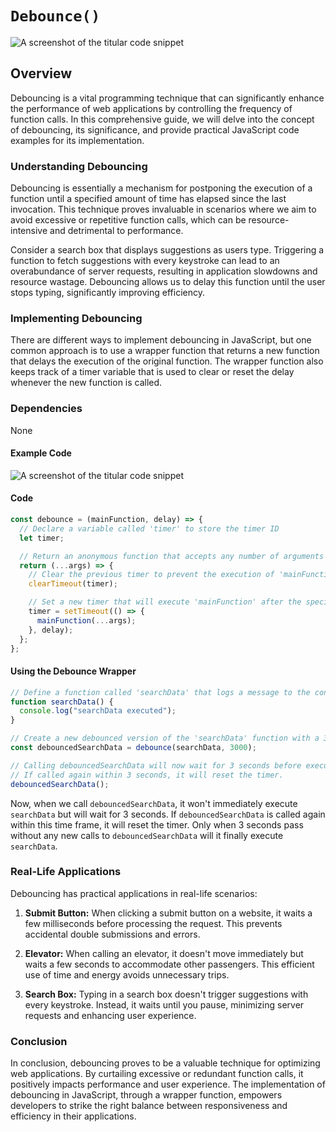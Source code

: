 # `Debounce()`

![A screenshot of the titular code snippet](../snapshots/debounce.png)

## Overview

Debouncing is a vital programming technique that can significantly enhance the performance of web applications by controlling the frequency of function calls. In this comprehensive guide, we will delve into the concept of debouncing, its significance, and provide practical JavaScript code examples for its implementation.

### Understanding Debouncing

Debouncing is essentially a mechanism for postponing the execution of a function until a specified amount of time has elapsed since the last invocation. This technique proves invaluable in scenarios where we aim to avoid excessive or repetitive function calls, which can be resource-intensive and detrimental to performance.

Consider a search box that displays suggestions as users type. Triggering a function to fetch suggestions with every keystroke can lead to an overabundance of server requests, resulting in application slowdowns and resource wastage. Debouncing allows us to delay this function until the user stops typing, significantly improving efficiency.

### Implementing Debouncing

There are different ways to implement debouncing in JavaScript, but one common approach is to use a wrapper function that returns a new function that delays the execution of the original function. The wrapper function also keeps track of a timer variable that is used to clear or reset the delay whenever the new function is called.

### Dependencies

None

#### Example Code

![A screenshot of the titular code snippet](../snapshots/debounce.png)
#### Code

```javascript
const debounce = (mainFunction, delay) => {
  // Declare a variable called 'timer' to store the timer ID
  let timer;

  // Return an anonymous function that accepts any number of arguments
  return (...args) => {
    // Clear the previous timer to prevent the execution of 'mainFunction'
    clearTimeout(timer);

    // Set a new timer that will execute 'mainFunction' after the specified delay
    timer = setTimeout(() => {
      mainFunction(...args);
    }, delay);
  };
};
```

#### Using the Debounce Wrapper

```javascript
// Define a function called 'searchData' that logs a message to the console
function searchData() {
  console.log("searchData executed");
}

// Create a new debounced version of the 'searchData' function with a 3-second delay
const debouncedSearchData = debounce(searchData, 3000);

// Calling debouncedSearchData will now wait for 3 seconds before executing searchData.
// If called again within 3 seconds, it will reset the timer.
debouncedSearchData();
```

Now, when we call `debouncedSearchData`, it won't immediately execute `searchData` but will wait for 3 seconds. If `debouncedSearchData` is called again within this time frame, it will reset the timer. Only when 3 seconds pass without any new calls to `debouncedSearchData` will it finally execute `searchData`.

### Real-Life Applications

Debouncing has practical applications in real-life scenarios:

1. **Submit Button:** When clicking a submit button on a website, it waits a few milliseconds before processing the request. This prevents accidental double submissions and errors.

2. **Elevator:** When calling an elevator, it doesn't move immediately but waits a few seconds to accommodate other passengers. This efficient use of time and energy avoids unnecessary trips.

3. **Search Box:** Typing in a search box doesn't trigger suggestions with every keystroke. Instead, it waits until you pause, minimizing server requests and enhancing user experience.

### Conclusion

In conclusion, debouncing proves to be a valuable technique for optimizing web applications. By curtailing excessive or redundant function calls, it positively impacts performance and user experience. The implementation of debouncing in JavaScript, through a wrapper function, empowers developers to strike the right balance between responsiveness and efficiency in their applications.

